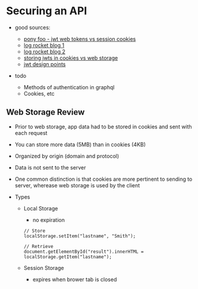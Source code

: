 Securing an API
=================

- good sources:
  - [pony foo - jwt web tokens vs session cookies](https://ponyfoo.com/articles/json-web-tokens-vs-session-cookies)
  - [log rocket blog 1](https://blog.logrocket.com/how-to-secure-a-rest-api-using-jwt-7efd83e71432/)
  - [log rocket blog 2](https://logrocket.com/blog/jwt-authentication-best-practices/)
  - [storing jwts in cookies vs web storage](https://stormpath.com/blog/where-to-store-your-jwts-cookies-vs-html5-web-storage)
  - [jwt design points](https://stormpath.com/blog/jwt-the-right-way/)

- todo
  - Methods of authentication in graphql
  - Cookies, etc

## Web Storage Review
- Prior to web storage, app data had to be stored in cookies and sent with each request
- You can store more data (5MB) than in cookies (4KB)
- Organized by origin (domain and protocol)
- Data is not sent to the server
- One common distinction is that cookies are more pertinent to sending to server, wherease web storage is used by the client

- Types
  - Local Storage
    - no expiration

    ```(javascript)
    // Store
    localStorage.setItem("lastname", "Smith");

    // Retrieve
    document.getElementById("result").innerHTML = localStorage.getItem("lastname");
    ```

  - Session Storage
    - expires when brower tab is closed


